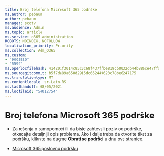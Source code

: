 ```yaml
---
title: Broj telefona Microsoft 365 podrške
ms.author: pebaum
author: pebaum
manager: scotv
ms.audience: Admin
ms.topic: article
ms.service: o365-administration
ROBOTS: NOINDEX, NOFOLLOW
localization_priority: Priority
ms.collection: Adm_O365
ms.custom:
- "9002926"
- "5599"
ms.openlocfilehash: 414201f3014c85c0c68f437ffbe819cb0032db44b88ece47ffabfcaf65f8d577
ms.sourcegitcommit: b5f7da89a650d2915dc652449623c78be6247175
ms.translationtype: MT
ms.contentlocale: sr-Latn-RS
ms.lasthandoff: 08/05/2021
ms.locfileid: "54012754"
---
```

# <a name="microsoft-365-support-phone-number"></a>Broj telefona Microsoft 365 podrške

- Za rešenja o samopomoći ili da biste zahtevali poziv od podrške, otkucajte detaljniji opis problema.  Ako i dalje treba da otvorite tiket za podršku, kliknite na dugme **Obrati se podršci** u dnu ove stranice.

- [Microsoft 365 poslovnu podršku](https://go.microsoft.com/fwlink/p/?linkid=518322)

